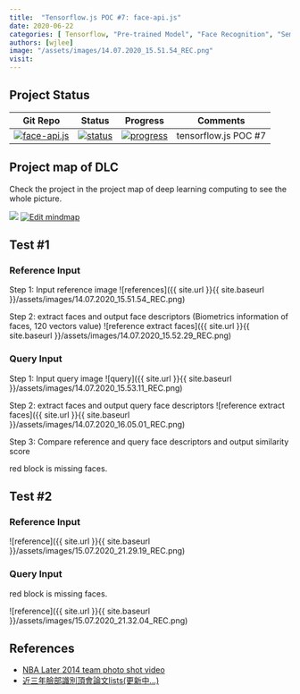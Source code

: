 ```yaml
---
title:  "Tensorflow.js POC #7: face-api.js"
date: 2020-06-22
categories: [ Tensorflow, "Pre-trained Model", "Face Recognition", "Semi-Supervised Learning"]
authors: [wjlee]
image: "/assets/images/14.07.2020_15.51.54_REC.png"
visit:
---
```


## Project Status

| Git Repo                                                                                                                                         | Status                                                                                                                                                                | Progress                                                                                                                    | Comments                                                     |
|--------------------------------------------------------------------------------------------------------------------------------------------------|-----------------------------------------------------------------------------------------------------------------------------------------------------------------------|----------------------------------------------------------------------------------------------------------------------------------------|--------------------------------------------------------------|
| [![face-api.js](https://img.shields.io/badge/face_api.js-gray?logo=tensorflow)](https://git.barco.com/users/wjlee/repos/face-api.js/browse) | [![status](https://tailab.barco.com:9443/deeplearningcomputing/tfjs-models/badges/master/pipeline.svg)](https://tailab.barco.com:9443/deeplearningcomputing/face-api.js/pipelines) | [![progress](https://img.shields.io/badge/face_api.js-POC-red?logo=javascript)](http://dlc.barco.com:3001/face_recognition)|tensorflow.js POC #7|

## Project map of  DLC

Check the project in the project map of deep learning computing to see the whole picture.

![](https://rebrand.ly/dlc_png_url)
[![Edit mindmap](https://img.shields.io/badge/Edit-blue?logo=visual-studio-code)](https://rebrand.ly/dlc_uml_url)

## Test #1
### Reference Input

Step 1: Input reference image
![references]({{ site.url }}{{ site.baseurl }}/assets/images/14.07.2020_15.51.54_REC.png)

Step 2: extract faces and output face descriptors (Biometrics information of faces, 120 vectors value) 
![reference extract faces]({{ site.url }}{{ site.baseurl }}/assets/images/14.07.2020_15.52.29_REC.png)

### Query Input

Step 1: Input query image
![query]({{ site.url }}{{ site.baseurl }}/assets/images/14.07.2020_15.53.11_REC.png)

Step 2: extract faces and output query face descriptors 
![reference extract faces]({{ site.url }}{{ site.baseurl }}/assets/images/14.07.2020_16.05.01_REC.png)

Step 3: Compare reference and query face descriptors and output similarity score

red block is missing faces.

## Test #2

### Reference Input

![reference]({{ site.url }}{{ site.baseurl }}/assets/images/15.07.2020_21.29.19_REC.png)

### Query Input

red block is missing faces.

![reference]({{ site.url }}{{ site.baseurl }}/assets/images/15.07.2020_21.32.04_REC.png)



## References
* [NBA Later 2014 team photo shot video](https://www.nba.com/lakers/video/2014/03/20/140320PhotoShootmov-3206041/)
* [近三年臉部識別頂會論文lists(更新中...)](https://www.itread01.com/content/1548761947.html)